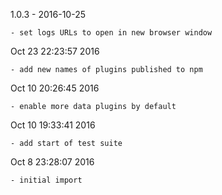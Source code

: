
1.0.3 - 2016-10-25

    - set logs URLs to open in new browser window

Oct 23 22:23:57 2016

    - add new names of plugins published to npm

Oct 10 20:26:45 2016

    - enable more data plugins by default

Oct 10 19:33:41 2016

    - add start of test suite

Oct 8 23:28:07 2016

    - initial import
